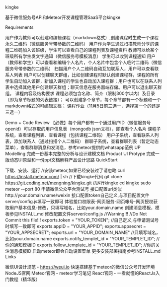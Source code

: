 kingke

基于微信服务号API和Meteor开发课程管理SaaS平台kingke

Requirements

用户作为教师可以创建和编辑课程（markdown格式）,创建课程时生成一个课程永久二维码（微信服务号带参数的二维码）
用户作为学生通过扫描教师分享的课程二维码加入该班级，学生可以查看自己的课程列表及课程资料
教师可以给某个班级所有学生发文字通知（微信服务号模板消息）
学生可以收到课程通知
用户（教师和学生）可以查看和编辑个人名片，个人名片中包含个人临时二维码（微信服务号带参数的二维码）
扫描用户个人二维码自动互加联系人，用户可以查看联系人列表
用户可以创建聊天群组，比如创建课程时默认创建课程群，课程的所有学生自动加入该群，新加入课程的学生也自动加入课程群；用户也可以在联系人列表中选择其他用户创建聊天群组；聊天信息在服务器端存储。用户可以退出聊天群组。
课程内容及结构要求
课程必须包含名称、简介（限制300字以内）及目录（即为章节标题的列表链接）；
可以创建多个章节，每个章节都有一个标题和一个markdown格式的可编辑文档；
课程作业（11月5日前三选一，选择第一个的还是三选一）

Demo + Code Review
【必做】每个用户都有一个通过用户ID（微信服务号openid）可以存取的用户信息表（mongodb json文档），即查看个人名片
课程子系统，查看课程列表、查看课程（包括课程二维码）
用户子系统，查看联系人列表，添加联系人（通过扫描个人二维码）
群聊子系统，查看群聊列表（暂定动态菜单），查看群聊消息和发消息，参考meteor提供的whatsapp范例
UP Modelling
完成一份基本完整的分析与设计建模文档
Product UI Protype
完成一版动态UI原型和一份ppt文档解释产品设计思路
QuickStart

下载、安装、运行
//安装meteor,如果已经安装过了请忽略
curl https://install.meteor.com/ | sh
//下载kingke代码
git clone https://git.coding.net/mengning/kingke.git
//运行kingke
cd kingke
sudo meteor --port 80
申请微信公众平台测试号
接口配置url类似http://your.domain.name/weixin
接口配置token自己定义,与项目配置文件server/config.js填写一致即可
体验接口权限表-网页服务-网页帐号-网页授权获取用户基本信息-修改，只填写域名，比如your.domain.name
创建消息模板，模板参见INSTALL.md
修改配置文件server/config.js
//Warning!!!
//Do Not Commit this file!!!
exports.token = "YOUR_TOKEN"; //自己定义,与申请测试号时填写一致即可
exports.appID = "YOUR_APPID"; 
exports.appsecret = "YOUR_APPSECRET";
exports.url = "YOUR_DOMAIN_NAME" //只填写域名，比如your.domain.name
exports.notify_templet_id = "YOUR_TEMPLET_ID"; //你的通知模板ID
exports.follow_template_id = "YOUR_TEMPLET_ID"; //你的关注消息模板ID
启动meteor即会自动设置菜单
更多安装部署指南参考INSTALL.md
Links

微信UI设计规范 - https://weui.io
快速搭建基于meteor的微信公众号开发环境
NodeJS官网
Meteor官网 - meteor学习笔记
React官网 - 一看就懂的ReactJs入门教程（精华版）